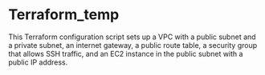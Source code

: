 # Terraform_temp
This Terraform configuration script sets up a VPC with a public subnet and a private subnet, an internet gateway, a public route table, a security group that allows SSH traffic, and an EC2 instance in the public subnet with a public IP address.
